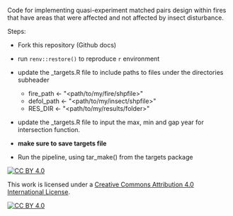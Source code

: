 Code for implementing quasi-experiment matched pairs design within fires that have areas that were affected and not affected by insect disturbance.

Steps:

- Fork this repository (Github docs)

- run `renv::restore()` to reproduce `r` environment

- update the _targets.R file to include paths to files under the directories subheader 
  - fire_path <- "<path/to/my/fire/shpfile>"
  - defol_path <- "<path/to/my/insect/shpfile>"
  - RES_DIR <- "<path/to/my/results/folder>"

- update the _targets.R file to input the max, min and gap year for intersection function.

- **make sure to save targets file**

- Run the pipeline, using tar_make() from the targets package



















 [![CC BY 4.0][cc-by-shield]][cc-by]

This work is licensed under a
[Creative Commons Attribution 4.0 International License][cc-by].

[![CC BY 4.0][cc-by-image]][cc-by]

[cc-by]: http://creativecommons.org/licenses/by/4.0/
[cc-by-image]: https://i.creativecommons.org/l/by/4.0/88x31.png
[cc-by-shield]: https://img.shields.io/badge/License-CC%20BY%204.0-lightgrey.svg
